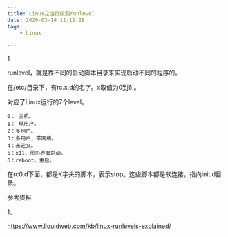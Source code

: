 ```yaml
---
title: Linux之运行级别runlevel
date: 2020-03-14 11:12:28
tags:
	- Linux

---
```


1

runlevel，就是靠不同的启动脚本目录来实现启动不同的程序的。

在/etc/目录下，有rc.x.d的名字。x取值为0到6 。

对应了Linux运行的7个level。

```
0： 关机。
1： 单用户。
2：多用户。
3：多用户，带网络。
4：未定义。
5：x11，图形界面启动。
6：reboot。重启。
```

在rc0.d下面，都是K字头的脚本，表示stop。这些脚本都是软连接，指向init.d目录。



参考资料

1、

https://www.liquidweb.com/kb/linux-runlevels-explained/